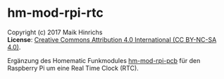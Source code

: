 # hm-mod-rpi-rtc
Copyright (c) 2017 Maik Hinrichs\
**License**: [Creative Commons Attribution 4.0 International (CC BY-NC-SA 4.0)](https://creativecommons.org/licenses/by-nc-sa/4.0/).

Ergänzung des Homematic Funkmodules [hm-mod-rpi-pcb](https://www.elv.de/homematic-funkmodul-fuer-raspberry-pi-bausatz.html)
für den Raspberry Pi um eine Real Time Clock (RTC).
